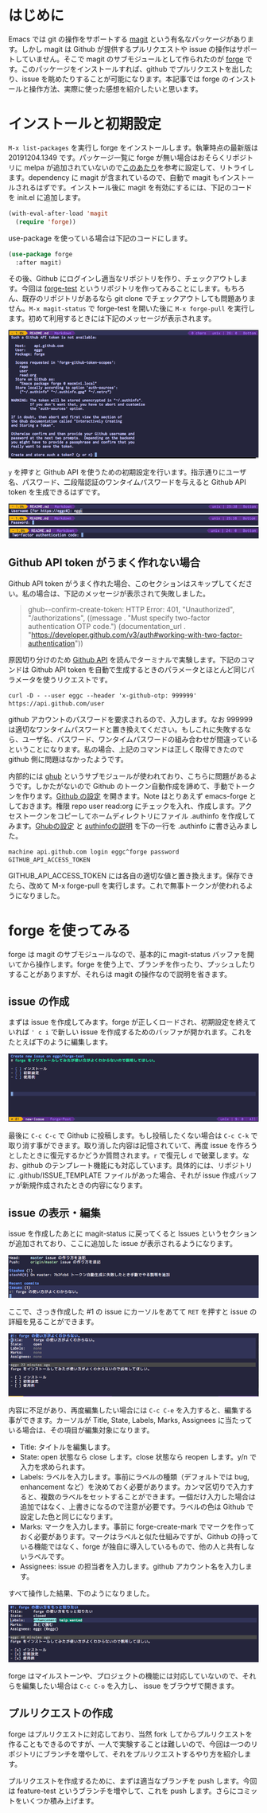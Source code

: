 # はじめに

Emacs では git の操作をサポートする [magit](https://github.com/magit/magit) という有名なパッケージがあります。しかし magit は Github が提供するプルリクエストや issue の操作はサポートしていません。そこで magit のサブモジュールとして作られたのが [forge](https://github.com/magit/forge) です。このパッケージをインストールすれば、github でプルリクエストを出したり、issue を眺めたりすることが可能になります。本記事では forge のインストールと操作方法、実際に使った感想を紹介したいと思います。

# インストールと初期設定

`M-x list-packages` を実行し forge をインストールします。執筆時点の最新版は 20191204.1349 です。パッケージ一覧に forge が無い場合はおそらくリポジトリに melpa が追加されていないので[このあたり](https://emacs-jp.github.io/packages/package-management/package-el)を参考に設定して、リトライします。dependency に magit が含まれているので、自動で magit もインストールされるはずです。インストール後に magit を有効にするには、下記のコードを init.el に追加します。

```init.el
(with-eval-after-load 'magit
  (require 'forge))
```

use-package を使っている場合は下記のコードにします。

```init.el
(use-package forge
  :after magit)
```

その後、Github にログインし適当なリポジトリを作り、チェックアウトします。今回は [forge-test](https://github.com/eggc/forge-test) というリポジトリを作ってみることにします。もちろん、既存のリポジトリがあるなら git clone でチェックアウトしても問題ありません。`M-x magit-status` で forge-test を開いた後に `M-x forge-pull` を実行します。初めて利用するときには下記のメッセージが表示されます。

<img src="https://github.com/eggc/forge-test/blob/master/img/github-token-not-found.png?raw=true">

`y` を押すと Github API を使うための初期設定を行います。指示通りにユーザ名、パスワード、二段階認証のワンタイムパスワードを与えると Github API token を生成できるはずです。

<img src="https://github.com/eggc/forge-test/blob/master/img/username.png?raw=true">
<img src="https://github.com/eggc/forge-test/blob/master/img/password.png?raw=true">
<img src="https://github.com/eggc/forge-test/blob/master/img/2factor.png?raw=true">

## Github API token がうまく作れない場合

Github API token がうまく作れた場合、このセクションはスキップしてください。私の場合は、下記のメッセージが表示されて失敗しました。

> ghub--confirm-create-token: HTTP Error: 401, "Unauthorized", "/authorizations", ((message . "Must specify two-factor authentication OTP code.") (documentation_url . "https://developer.github.com/v3/auth#working-with-two-factor-authentication"))

原因切り分けのため [Github API](https://developer.github.com/v3/auth/#working-with-two-factor-authentication) を読んでターミナルで実験します。下記のコマンドは Github API token を自動で生成するときのパラメータとほとんど同じパラメータを使うリクエストです。

```
curl -D - --user eggc --header 'x-github-otp: 999999' https://api.github.com/user
```

github アカウントのパスワードを要求されるので、入力します。なお 999999 は適切なワンタイムパスワードと置き換えてください。もしこれに失敗するなら、ユーザ名、パスワード、ワンタイムパスワードの組み合わせが間違っているということになります。私の場合、上記のコマンドは正しく取得できたので github 側に問題はなかったようです。

内部的には [ghub](https://github.com/magit/ghub) というサブモジュールが使われており、こちらに問題があるようです。しかたがないので Github のトークン自動作成を諦めて、手動でトークンを作ります。[Github の設定](https://github.com/settings/tokens/new) を開きます。Note はとりあえず emacs-forge としておきます。権限 repo user read:org にチェックを入れ、作成します。アクセストークンをコピーしてホームディレクトリにファイル .authinfo を作成してみます。[Ghubの設定](https://magit.vc/manual/ghub/How-Ghub-uses-Auth_002dSource.html#How-Ghub-uses-Auth_002dSource) と [authinfoの説明](https://www.emacswiki.org/emacs/GnusAuthinfo) を下の一行を .authinfo に書き込みました。

```
machine api.github.com login eggc^forge password GITHUB_API_ACCESS_TOKEN
```

GITHUB_API_ACCESS_TOKEN には各自の適切な値と置き換えます。保存できたら、改めて M-x forge-pull を実行します。これで無事トークンが使われるようになりました。

# forge を使ってみる

forge は magit のサブモジュールなので、基本的に magit-status バッファを開いてから操作します。forge を使う上で、ブランチを作ったり、プッシュしたりすることがありますが、それらは magit の操作なので説明を省きます。

## issue の作成

まずは issue を作成してみます。forge が正しくロードされ、初期設定を終えていれば `' c i` で新しい issue を作成するためのバッファが開かれます。これをたとえば下のように編集します。

<img src="https://github.com/eggc/forge-test/blob/master/img/new-issue.png?raw=true">

最後に `C-c C-c` で Github に投稿します。もし投稿したくない場合は `C-c C-k` で取り消す事ができます。取り消した内容は記憶されていて、再度 issue を作ろうとしたときに復元するかどうか質問されます。`r` で復元し `d` で破棄します。なお、github のテンプレート機能にも対応しています。具体的には、リポジトリに .github/ISSUE_TEMPLATE ファイルがあった場合、それが issue 作成バッファが新規作成されたときの内容になります。

## issue の表示・編集

issue を作成したあとに magit-status に戻ってくると Issues というセクションが追加されており、ここに追加した issue が表示されるようになります。

<img src="https://github.com/eggc/forge-test/blob/master/img/magit-status-issues.png?raw=true">

ここで、さっき作成した #1 の issue にカーソルをあてて `RET` を押すと issue の詳細を見ることができます。

<img src="https://github.com/eggc/forge-test/blob/master/img/show-issue.png?raw=true">

内容に不足があり、再度編集したい場合には `C-c C-e` を入力すると、編集する事ができます。カーソルが Title, State, Labels, Marks, Assignees に当たっている場合は、その項目が編集対象になります。

- Title: タイトルを編集します。
- State: open 状態なら close します。close 状態なら reopen します。y/n で入力を求められます。
- Labels: ラベルを入力します。事前にラベルの種類（デフォルトでは bug, enhancement など）を決めておく必要があります。カンマ区切りで入力すると、複数のラベルをセットすることができます。一個だけ入力した場合は追加ではなく、上書きになるので注意が必要です。ラベルの色は Github で設定した色と同じになります。
- Marks: マークを入力します。事前に forge-create-mark でマークを作っておく必要があります。マークはラベルと似た仕組みですが、Github の持っている機能ではなく、forge が独自に導入しているもので、他の人と共有しないラベルです。
- Assignees: issue の担当者を入力します。github アカウント名を入力します。

すべて操作した結果、下のようになりました。

<img src="https://github.com/eggc/forge-test/blob/master/img/show-issue-edited.png?raw=true">

forge はマイルストーンや、プロジェクトの機能には対応していないので、それらを編集したい場合は `C-c C-o` を入力し、 issue をブラウザで開きます。

## プルリクエストの作成

forge はプルリクエストに対応しており、当然 fork してからプルリクエストを作ることもできるのですが、一人で実験することは難しいので、今回は一つのリポジトリにブランチを増やして、それをプルリクエストするやり方を紹介します。

プルリクエストを作成するために、まずは適当なブランチを push します。今回は feature-test というブランチを増やして、これを push します。さらにコミットをいくつか積み上げます。
